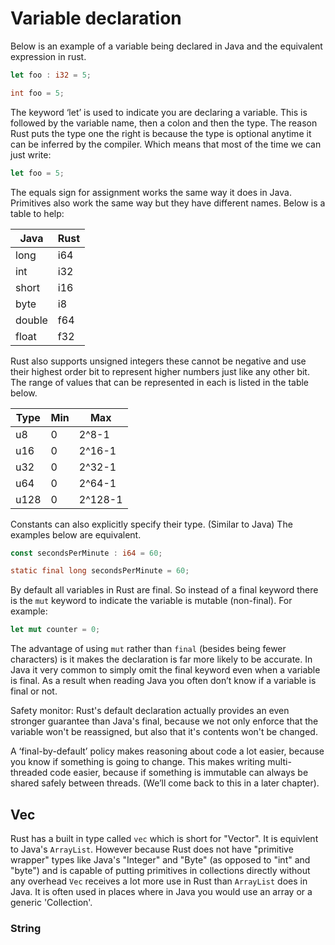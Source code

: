 # Variable declaration
Below is an example of a variable being declared in Java and the equivalent expression in rust.
```rust
let foo : i32 = 5;
```
```java
int foo = 5;
```
The keyword ‘let’ is used to indicate you are declaring a variable. This is followed by the variable name, then a colon and then the type. 
The reason Rust puts the type one the right is because the type is optional anytime it can be inferred by the compiler. Which means that most of the time we can just write:
```rust
let foo = 5;
```
The equals sign for assignment works the same way it does in Java. Primitives also work the same way but they have different names. Below is a table to help:

| Java  | Rust  |
|-------|-------|
| long  | i64   |
| int   | i32   |
| short | i16   |
| byte  | i8    |
| double| f64   |
| float | f32   |

Rust also supports unsigned integers these cannot be negative and use their highest order bit to represent higher numbers just like any other bit. The range of values that can be represented in each is listed in the table below. 

| Type | Min | Max   |
|------|-----|-------|
| u8   | 0   |2^8-1  |
| u16  | 0   |2^16-1 |
| u32  | 0   |2^32-1 |
| u64  | 0   |2^64-1 |
| u128 | 0   |2^128-1|

Constants can also explicitly specify their type. (Similar to Java) The examples below are equivalent.
```rust
const secondsPerMinute : i64 = 60;
```
```java
static final long secondsPerMinute = 60;
```

By default all variables in Rust are final. So instead of a final keyword there is the `mut` keyword to indicate the variable is mutable (non-final). For example:
```rust
let mut counter = 0;
``` 
The advantage of using `mut` rather than `final` (besides being fewer characters) is it makes the declaration is far more likely to be accurate. In Java it very common to simply omit the final keyword even when a variable is final. As a result when reading Java you often don’t know if a variable is final or not. 

Safety monitor: Rust's default declaration actually provides an even stronger guarantee than Java's final, because we not only enforce that the variable won't be reassigned, but also that it's contents won't be changed.

A ‘final-by-default’ policy makes reasoning about code a lot easier, because you know if something is going to change. This makes writing multi-threaded code easier, because if something is immutable can always be shared safely between threads. (We’ll come back to this in a later chapter).

## Vec
Rust has a built in type called `vec` which is short for "Vector". It is equivlent to Java's `ArrayList`. However because Rust does not have "primitive wrapper" types like Java's "Integer" and "Byte" (as opposed to "int" and "byte") and is capable of putting primitives in collections directly without any overhead `Vec` receives a lot more use in Rust than `ArrayList` does in Java. It is often used in places where in Java you would use an array or a generic 'Collection'. 

### String
